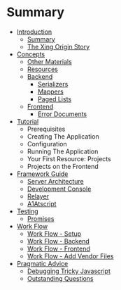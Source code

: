 # Summary

* [Introduction](README.md)
   * [Summary](summary.md)
   * [The Xing Origin Story](introduction/the_xing_origin_story.md)
* [Concepts](concepts.md)
   * [Other Materials](concepts/other_resources.md)
   * [Resources](resources.md)
   * [Backend](concepts/backend.md)
       * [Serializers](concepts/backend/serializers.md)
       * [Mappers](concepts/backend/mappers.md)
       * [Paged Lists](concepts/backend/paged_lists.md)
   * [Frontend](concepts/frontend.md)
       * [Error Documents](concepts/frontend/error_documents.md)
* [Tutorial](tutorial.md)
   * Prerequisites
   * Creating The Application
   * Configuration
   * Running The Application
   * Your First Resource: Projects
   * Projects on the Frontend
* [Framework Guide](framework_guide.md)
   * [Server Architecture](server_architecture.md)
   * [Development Console](development_console.md)
   * [Relayer](framework_guide/relayer.md)
   * [A1Atscript](framework_guide/a1atscript.md)
* [Testing](testing.md)
   * [Promises](testing/promises.md)
* [Work Flow](work_flow.md)
   * [Work Flow - Setup](work_flow/setup.md)
   * [Work Flow - Backend](work_flow/be.md)
   * [Work Flow - Frontend](work_flow/fe.md)
   * [Work Flow - Add Vendor Files](work_flow/vendor.md)
* [Pragmatic Advice](pragmatism.md)
   * [Debugging Tricky Javascript](pragmatism/js_debugging.md)
   * [Outstanding Questions](pragmatism/outstanding_questions.md)

